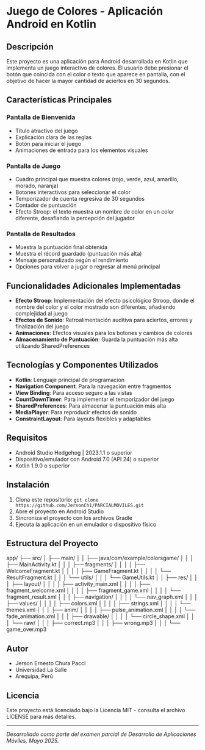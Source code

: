 # Juego de Colores - Aplicación Android en Kotlin

## Descripción
Este proyecto es una aplicación para Android desarrollada en Kotlin que implementa un juego interactivo de colores. El usuario debe presionar el botón que coincida con el color o texto que aparece en pantalla, con el objetivo de hacer la mayor cantidad de aciertos en 30 segundos.

## Características Principales

### Pantalla de Bienvenida
- Título atractivo del juego
- Explicación clara de las reglas
- Botón para iniciar el juego
- Animaciones de entrada para los elementos visuales

### Pantalla de Juego
- Cuadro principal que muestra colores (rojo, verde, azul, amarillo, morado, naranja)
- Botones interactivos para seleccionar el color
- Temporizador de cuenta regresiva de 30 segundos
- Contador de puntuación
- Efecto Stroop: el texto muestra un nombre de color en un color diferente, desafiando la percepción del jugador

### Pantalla de Resultados
- Muestra la puntuación final obtenida
- Muestra el récord guardado (puntuación más alta)
- Mensaje personalizado según el rendimiento
- Opciones para volver a jugar o regresar al menú principal

## Funcionalidades Adicionales Implementadas

- **Efecto Stroop**: Implementación del efecto psicológico Stroop, donde el nombre del color y el color mostrado son diferentes, añadiendo complejidad al juego
- **Efectos de Sonido**: Retroalimentación auditiva para aciertos, errores y finalización del juego
- **Animaciones**: Efectos visuales para los botones y cambios de colores
- **Almacenamiento de Puntuación**: Guarda la puntuación más alta utilizando SharedPreferences

## Tecnologías y Componentes Utilizados

- **Kotlin**: Lenguaje principal de programación
- **Navigation Component**: Para la navegación entre fragmentos
- **View Binding**: Para acceso seguro a las vistas
- **CountDownTimer**: Para implementar el temporizador del juego
- **SharedPreferences**: Para almacenar la puntuación más alta
- **MediaPlayer**: Para reproducir efectos de sonido
- **ConstraintLayout**: Para layouts flexibles y adaptables

## Requisitos

- Android Studio Hedgehog | 2023.1.1 o superior
- Dispositivo/emulador con Android 7.0 (API 24) o superior
- Kotlin 1.9.0 o superior

## Instalación

1. Clona este repositorio: `git clone https://github.com/JersonCh1/PARCIALMOVILES.git`
2. Abre el proyecto en Android Studio
3. Sincroniza el proyecto con los archivos Gradle
4. Ejecuta la aplicación en un emulador o dispositivo físico

## Estructura del Proyecto
app/
├── src/
│   ├── main/
│   │   ├── java/com/example/colorsgame/
│   │   │   ├── MainActivity.kt
│   │   │   ├── fragments/
│   │   │   │   ├── WelcomeFragment.kt
│   │   │   │   ├── GameFragment.kt
│   │   │   │   └── ResultFragment.kt
│   │   │   └── utils/
│   │   │       └── GameUtils.kt
│   │   ├── res/
│   │   │   ├── layout/
│   │   │   │   ├── activity_main.xml
│   │   │   │   ├── fragment_welcome.xml
│   │   │   │   ├── fragment_game.xml
│   │   │   │   └── fragment_result.xml
│   │   │   ├── navigation/
│   │   │   │   └── nav_graph.xml
│   │   │   ├── values/
│   │   │   │   ├── colors.xml
│   │   │   │   ├── strings.xml
│   │   │   │   └── themes.xml
│   │   │   ├── anim/
│   │   │   │   ├── pulse_animation.xml
│   │   │   │   └── fade_animation.xml
│   │   │   ├── drawable/
│   │   │   │   └── circle_shape.xml
│   │   │   └── raw/
│   │   │       ├── correct.mp3
│   │   │       ├── wrong.mp3
│   │   │       └── game_over.mp3

## Autor

- Jerson Ernesto Chura Pacci
- Universidad La Salle
- Arequipa, Perú

## Licencia

Este proyecto está licenciado bajo la Licencia MIT - consulta el archivo LICENSE para más detalles.

---

*Desarrollado como parte del examen parcial de Desarrollo de Aplicaciones Móviles, Mayo 2025.*
